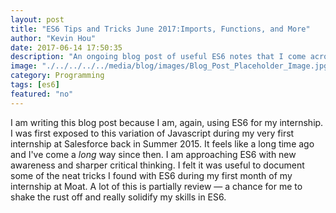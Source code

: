 ```yaml
---
layout: post
title: "ES6 Tips and Tricks June 2017:Imports, Functions, and More"
author: "Kevin Hou"
date: 2017-06-14 17:50:35
description: "An ongoing blog post of useful ES6 notes that I come across throughout June."
image: "./../../../../media/blog/images/Blog_Post_Placeholder_Image.jpg"
category: Programming
tags: [es6]
featured: "no"
---
```

I am writing this blog post because I am, again, using ES6 for my internship. I was first exposed to this variation of Javascript during my very first internship at Salesforce back in Summer 2015. It feels like a long time ago and I've come a _long_ way since then. I am approaching ES6 with new awareness and sharper critical thinking. I felt it was useful to document some of the neat tricks I found with ES6 during my first month of my internship at Moat. A lot of this is partially review — a chance for me to shake the rust off and really solidify my skills in ES6.
